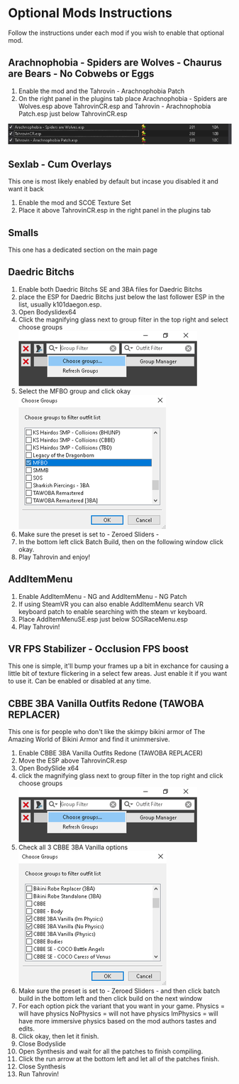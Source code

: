 # Optional Mods Instructions

Follow the instructions under each mod if you wish to enable that optional mod.

## Arachnophobia - Spiders are Wolves - Chaurus are Bears - No Cobwebs or Eggs

1. Enable the mod and the Tahrovin - Arachnophobia Patch
2. On the right panel in the plugins tab place Arachnophobia - Spiders are Wolves.esp above TahrovinCR.esp and Tahrovin - Arachnophobia Patch.esp just below TahrovinCR.esp

![Arachnophobia](img/Arachnophobia.png)

## Sexlab - Cum Overlays

This one is most likely enabled by default but incase you disabled it and want it back
1. Enable the mod and SCOE Texture Set
2. Place it above TahrovinCR.esp in the right panel in the plugins tab

## Smalls

This one has a dedicated section on the main page

## Daedric Bitchs

1. Enable both Daedric Bitchs SE and 3BA files for Daedric Bitchs 
2. place the ESP for Daedric Bitchs just below the last follower ESP in the list, usually k101daegon.esp.
3. Open Bodyslidex64
4. Click the magnifying glass next to group filter in the top right and select choose groups
![DaedricBitchs1](img/DaedricBitchs1.png)
5. Select the MFBO group and click okay
![DaedricBitchs2](img/DaedricBitchs2.png)
6. Make sure the preset is set to - Zeroed Sliders -
7. In the bottom left click Batch Build, then on the following window click okay.
8. Play Tahrovin and enjoy!

## AddItemMenu

1. Enable AddItemMenu - NG and AddItemMenu - NG Patch
2. If using SteamVR you can also enable AddItemMenu search VR keyboard patch to enable searching with the steam vr keyboard.
3. Place AddItemMenuSE.esp just below SOSRaceMenu.esp
4. Play Tahrovin!

## VR FPS Stabilizer - Occlusion FPS boost

This one is simple, it'll bump your frames up a bit in exchance for causing a little bit of texture flickering in a select few areas. Just enable it if you want to use it. Can be enabled or disabled at any time.

## CBBE 3BA Vanilla Outfits Redone (TAWOBA REPLACER)

This one is for people who don't like the skimpy bikini armor of The Amazing World of Bikini Armor and find it unimmersive.

1. Enable CBBE 3BA Vanilla Outfits Redone (TAWOBA REPLACER)
2. Move the ESP above TahrovinCR.esp
3. Open BodySlide x64
4. click the magnifying glass next to group filter in the top right and click choose groups
![DaedricBitchs1](img/DaedricBitchs1.png)
5. Check all 3 CBBE 3BA Vanilla options
![CBBE 3BA Vanilla Redone](img/CBBE%203BA%20Vanilla%20Redone1.png)
6. Make sure the preset is set to - Zeroed Sliders - and then click batch build in the bottom left and then click build on the next window
7. For each option pick the variant that you want in your game.
Physics = will have physics
NoPhysics = will not have physics
ImPhysics = will have more immersive physics based on the mod authors tastes and edits.
8. Click okay, then let it finish.
9. Close Bodyslide
10. Open Synthesis and wait for all the patches to finish compiling.
11. Click the run arrow at the bottom left and let all of the patches finish.
12. Close Synthesis
13. Run Tahrovin!
